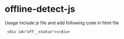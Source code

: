 # offline-detect-js

Usage include js file and add following code in html file

``` <div id="off__status"></div>```
